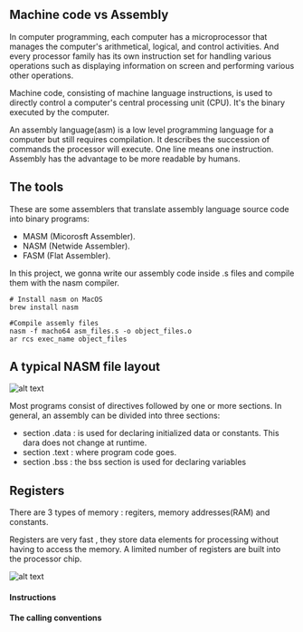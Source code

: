 ## Machine code vs Assembly

In computer programming, each computer has a microprocessor that manages the computer's arithmetical, logical, and control activities. And every processor family has its own instruction set for handling various operations such as displaying information on screen and performing various other operations.

Machine code, consisting of machine language instructions, is used to directly control a computer's central processing unit (CPU). It's the binary executed by the computer.

An assembly language(asm) is a low level programming language for a computer but still requires compilation. It describes the succession of commands the processor will execute. One line means one instruction.
Assembly has the advantage to be more readable by humans.

## The tools

These are some assemblers that translate assembly language source code into binary programs:
- MASM (Micorosft Assembler).
- NASM (Netwide Assembler).
- FASM (Flat Assembler).

In this project, we gonna write our assembly code inside .s files and compile them with the nasm compiler.
```
# Install nasm on MacOS 
brew install nasm

#Compile assemly files
nasm -f macho64 asm_files.s -o object_files.o
ar rcs exec_name object_files
```

## A typical NASM file layout

![alt text](https://mdimg.wxwenku.com/getimg/356ed03bdc643f9448b3f6485edc229ba422382be5dc35225d189c9043ca660f40f6f899b01c9555ae15ee9292ca4f48.jpg)
   
   Most programs consist of directives followed by one or more sections. In general, an assembly can be divided into three sections: 
   - section .data   : is used for declaring initialized data or constants. This dara does not change at runtime.
   - section .text   : where program code goes.
   - section .bss    : the bss section is used for declaring variables
   
## Registers
There are 3 types of memory : regiters, memory addresses(RAM) and constants.

Registers are very fast , they store data elements for processing without having to access the memory. A limited number of registers are built into the processor chip.

![alt text](https://blog.oursin.eu/images/asm_registers.png)
#### Instructions
#### The calling conventions
